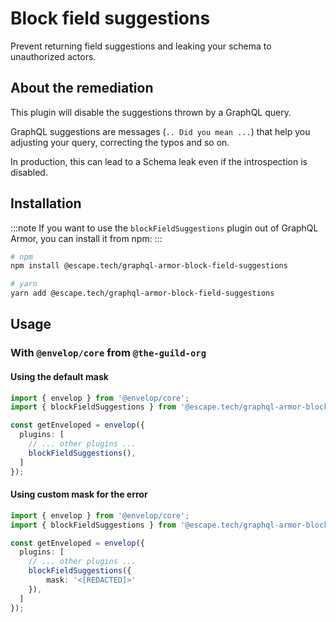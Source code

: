 # Block field suggestions

Prevent returning field suggestions and leaking your schema to unauthorized actors.

## About the remediation

This plugin will disable the suggestions thrown by a GraphQL query.

GraphQL suggestions are messages (`.. Did you mean ...`) that help you adjusting your query, correcting the typos and so on.

In production, this can lead to a Schema leak even if the introspection is disabled.

## Installation

:::note
If you want to use the `blockFieldSuggestions` plugin out of GraphQL Armor, you can install it from npm:
:::

```bash
# npm
npm install @escape.tech/graphql-armor-block-field-suggestions

# yarn
yarn add @escape.tech/graphql-armor-block-field-suggestions
```

## Usage

### With `@envelop/core` from `@the-guild-org`

#### Using the default mask

```ts
import { envelop } from '@envelop/core';
import { blockFieldSuggestions } from '@escape.tech/graphql-armor-block-field-suggestions';

const getEnveloped = envelop({
  plugins: [
    // ... other plugins ...
    blockFieldSuggestions(),
  ]
});
```

#### Using custom mask for the error

```ts
import { envelop } from '@envelop/core';
import { blockFieldSuggestions } from '@escape.tech/graphql-armor-block-field-suggestions';

const getEnveloped = envelop({
  plugins: [
    // ... other plugins ...
    blockFieldSuggestions({
        mask: '<[REDACTED]>'
    }),
  ]
});
```
